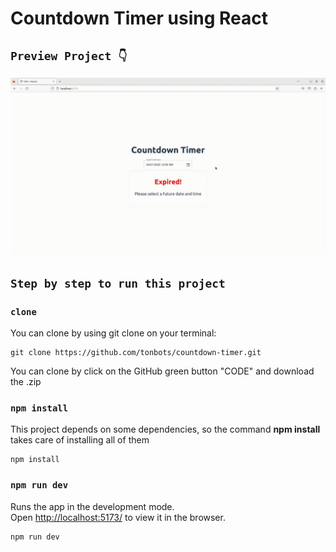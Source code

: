 # Countdown Timer using React

## `Preview Project 👇`

![GIF](public/countdown.gif)

## `Step by step to run this project`

### `clone`

You can clone by using git clone on your terminal:

    git clone https://github.com/tonbots/countdown-timer.git

You can clone by click on the GitHub green button "CODE" and download the .zip

### `npm install`

This project depends on some dependencies, so the command **npm install** takes care of installing all of them

    npm install

### `npm run dev`

Runs the app in the development mode.\
Open [http://localhost:5173/](http://localhost:5173/) to view it in the browser.

    npm run dev

